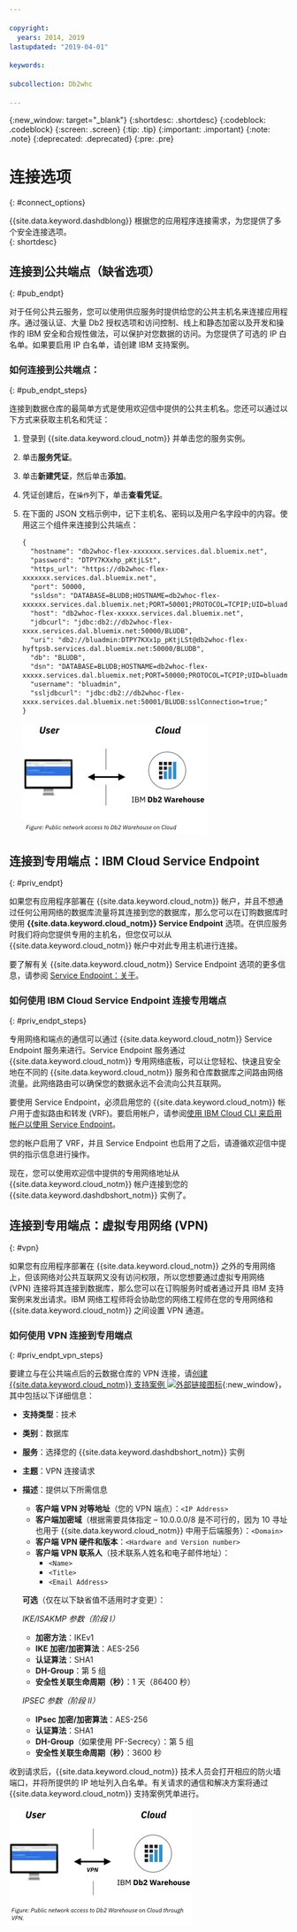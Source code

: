 ```yaml
---

copyright:
  years: 2014, 2019
lastupdated: "2019-04-01"

keywords:

subcollection: Db2whc

---
```


<!-- Attribute definitions --> 
{:new_window: target="_blank"}
{:shortdesc: .shortdesc}
{:codeblock: .codeblock}
{:screen: .screen}
{:tip: .tip}
{:important: .important}
{:note: .note}
{:deprecated: .deprecated}
{:pre: .pre}

# 连接选项
{: #connect_options}

{{site.data.keyword.dashdblong}} 根据您的应用程序连接需求，为您提供了多个安全连接选项。  
{: shortdesc}

## 连接到公共端点（缺省选项）
{: #pub_endpt}

对于任何公共云服务，您可以使用供应服务时提供给您的公共主机名来连接应用程序。通过强认证、大量 Db2 授权选项和访问控制、线上和静态加密以及开发和操作的 IBM 安全和合规性做法，可以保护对您数据的访问。为您提供了可选的 IP 白名单。如果要启用 IP 白名单，请创建 IBM 支持案例。

### 如何连接到公共端点：
{: #pub_endpt_steps}

连接到数据仓库的最简单方式是使用欢迎信中提供的公共主机名。您还可以通过以下方式来获取主机名和凭证：

1. 登录到 {{site.data.keyword.cloud_notm}} 并单击您的服务实例。
2. 单击**服务凭证**。
3. 单击**新建凭证**，然后单击**添加**。
4. 凭证创建后，在`操作`列下，单击**查看凭证**。
5. 在下面的 JSON 文档示例中，记下主机名、密码以及用户名字段中的内容。使用这三个组件来连接到公共端点：

   ```
   {
     "hostname": "db2whoc-flex-xxxxxxx.services.dal.bluemix.net",
     "password": "DTPY7KXxhp_pKtjLSt",
     "https_url": "https://db2whoc-flex-xxxxxxx.services.dal.bluemix.net",
     "port": 50000,
     "ssldsn": "DATABASE=BLUDB;HOSTNAME=db2whoc-flex-xxxxxx.services.dal.bluemix.net;PORT=50001;PROTOCOL=TCPIP;UID=bluadmin;PWD=DTPY7KXWxhp_pKtjLSt;Security=SSL;",
     "host": "db2whoc-flex-xxxxx.services.dal.bluemix.net",
     "jdbcurl": "jdbc:db2://db2whoc-flex-xxxx.services.dal.bluemix.net:50000/BLUDB",
     "uri": "db2://bluadmin:DTPY7KXx1p_pKtjLSt@db2whoc-flex-hyftpsb.services.dal.bluemix.net:50000/BLUDB",
     "db": "BLUDB",
     "dsn": "DATABASE=BLUDB;HOSTNAME=db2whoc-flex-xxxxx.services.dal.bluemix.net;PORT=50000;PROTOCOL=TCPIP;UID=bluadmin;PWD=DTPYZunlWxhp_pKtjLSt;",
     "username": "bluadmin",
     "ssljdbcurl": "jdbc:db2://db2whoc-flex-xxxx.services.dal.bluemix.net:50001/BLUDB:sslConnection=true;"
   }

   ```

   ![{{site.data.keyword.cloud_notm}} 的公用网络访问权限](images/public_connection.png)

## 连接到专用端点：IBM Cloud Service Endpoint
{: #priv_endpt}

如果您有应用程序部署在 {{site.data.keyword.cloud_notm}} 帐户，并且不想通过任何公用网络的数据库流量将其连接到您的数据库，那么您可以在订购数据库时使用 **{{site.data.keyword.cloud_notm}} Service Endpoint** 选项。在供应服务时我们将向您提供专用的主机名，但您仅可以从 {{site.data.keyword.cloud_notm}} 帐户中对此专用主机进行连接。  

要了解有关 {{site.data.keyword.cloud_notm}} Service Endpoint 选项的更多信息，请参阅 [Service Endpoint：关于](/docs/services/service-endpoint?topic=service-endpoint-about#about)。


### 如何使用 IBM Cloud Service Endpoint 连接专用端点
{: #priv_endpt_steps}

专用网络和端点的通信可以通过 {{site.data.keyword.cloud_notm}} Service Endpoint 服务来进行。Service Endpoint 服务通过 {{site.data.keyword.cloud_notm}} 专用网络底板，可以让您轻松、快速且安全地在不同的 {{site.data.keyword.cloud_notm}} 服务和仓库数据库之间路由网络流量。此网络路由可以确保您的数据永远不会流向公共互联网。 

要使用 Service Endpoint，必须启用您的 {{site.data.keyword.cloud_notm}} 帐户用于虚拟路由和转发 (VRF)。要启用帐户，请参阅[使用 IBM Cloud CLI 来启用帐户以使用 Service Endpoint](/docs/services/service-endpoint?topic=service-endpoint-getting-started#cs_cli_install_steps)。

您的帐户启用了 VRF，并且 Service Endpoint 也启用了之后，请遵循欢迎信中提供的指示信息进行操作。

现在，您可以使用欢迎信中提供的专用网络地址从 {{site.data.keyword.cloud_notm}} 帐户连接到您的 {{site.data.keyword.dashdbshort_notm}} 实例了。

## 连接到专用端点：虚拟专用网络 (VPN)
{: #vpn}

如果您有应用程序部署在 {{site.data.keyword.cloud_notm}} 之外的专用网络上，但该网络对公共互联网又没有访问权限，所以您想要通过虚拟专用网络 (VPN) 连接将其连接到数据库，那么您可以在订购服务时或者通过开具 IBM 支持案例来发出请求。IBM 网络工程师将会协助您的网络工程师在您的专用网络和 {{site.data.keyword.cloud_notm}} 之间设置 VPN 通道。

### 如何使用 VPN 连接到专用端点
{: #priv_endpt_vpn_steps}

要建立与在公共端点后的云数据仓库的 VPN 连接，请[创建 {{site.data.keyword.cloud_notm}} 支持案例
![外部链接图标](../../icons/launch-glyph.svg "外部链接图标")](https://cloud.ibm.com/unifiedsupport/cases/add){:new_window}，其中包括以下详细信息：

* **支持类型**：技术 
* **类别**：数据库 
* **服务**：选择您的 {{site.data.keyword.dashdbshort_notm}} 实例 
* **主题**：VPN 连接请求 
* **描述**：提供以下所需信息
  * **客户端 VPN 对等地址**（您的 VPN 端点）：`<IP Address>`
  * **客户端加密域**（根据需要具体指定 – 10.0.0.0/8 是不可行的，因为 10 寻址也用于 {{site.data.keyword.cloud_notm}} 中用于后端服务）：`<Domain>`
  * **客户端 VPN 硬件和版本**：`<Hardware and Version number>`
  * **客户端 VPN 联系人**（技术联系人姓名和电子邮件地址）： 
    * `<Name>` 
    * `<Title>` 
    * `<Email Address>`

  **可选**（仅在以下缺省值不适用时才变更）：

  *IKE/ISAKMP 参数（阶段 I）*

  * **加密方法**：IKEv1
  * **IKE 加密/加密算法**：AES-256
  * **认证算法**：SHA1
  * **DH-Group**：第 5 组
  * **安全性关联生命周期（秒）**：1 天（86400 秒）

  *IPSEC 参数（阶段 II）*

  * **IPsec 加密/加密算法**：AES-256
  * **认证算法**：SHA1
  * **DH-Group**（如果使用 PF-Secrecy）：第 5 组
  * **安全性关联生命周期（秒）**：3600 秒

收到请求后，{{site.data.keyword.cloud_notm}} 技术人员会打开相应的防火墙端口，并将所提供的 IP 地址列入白名单。有关请求的通信和解决方案将通过 {{site.data.keyword.cloud_notm}} 支持案例凭单进行。

![{{site.data.keyword.cloud_notm}} 的公用网络访问权限](images/public_connection_vpn.png)
